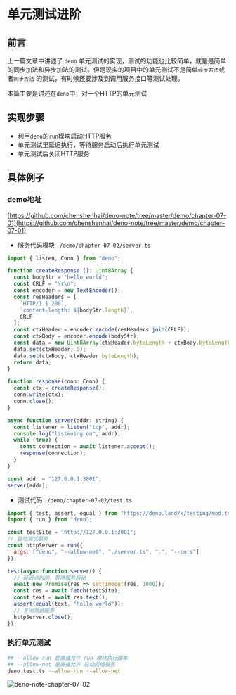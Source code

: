 # 单元测试进阶

## 前言

上一篇文章中讲述了 `deno` 单元测试的实现，测试的功能也比较简单，就是是简单的同步加法和异步加法的测试。但是现实的项目中的单元测试不是简单`异步方法`或者`同步方法` 的测试，有时候还要涉及到调用服务接口等测试处理。

本篇主要是讲述在`deno`中，对一个HTTP的单元测试

## 实现步骤

- 利用`deno`的`run`模块启动HTTP服务
- 单元测试里延迟执行，等待服务启动后执行单元测试
- 单元测试后关闭HTTP服务

## 具体例子


### demo地址
[https://github.com/chenshenhai/deno-note/tree/master/demo/chapter-07-01](https://github.com/chenshenhai/deno-note/tree/master/demo/chapter-07-01)

- 服务代码模块 `./demo/chapter-07-02/server.ts`

```js
import { listen, Conn } from "deno";

function createResponse (): Uint8Array {
  const bodyStr = "hello world";
  const CRLF = "\r\n";
  const encoder = new TextEncoder();
  const resHeaders = [
    `HTTP/1.1 200`,
    `content-length: ${bodyStr.length}`,
    CRLF
  ];
  const ctxHeader = encoder.encode(resHeaders.join(CRLF));
  const ctxBody = encoder.encode(bodyStr);
  const data = new Uint8Array(ctxHeader.byteLength + ctxBody.byteLength);
  data.set(ctxHeader, 0);
  data.set(ctxBody, ctxHeader.byteLength);
  return data;
}

function response(conn: Conn) {
  const ctx = createResponse();
  conn.write(ctx);
  conn.close();
}

async function server(addr: string) {
  const listener = listen("tcp", addr);
  console.log("listening on", addr);
  while (true) {
    const connection = await listener.accept();
    response(connection);
  }
}

const addr = "127.0.0.1:3001";
server(addr);
```

- 测试代码 `./demo/chapter-07-02/test.ts`

```js
import { test, assert, equal } from "https://deno.land/x/testing/mod.ts";
import { run } from "deno";

const testSite = "http://127.0.0.1:3001";
// 启动测试服务
const httpServer = run({
  args: ["deno", "--allow-net", "./server.ts", ".", "--cors"]
});

test(async function server() {
  // 延迟点时间，等待服务启动
  await new Promise(res => setTimeout(res, 1000));
  const res = await fetch(testSite);
  const text = await res.text();
  assert(equal(text, "hello world"));
  // 关闭测试服务
  httpServer.close();
});

```

### 执行单元测试

```sh
## --allow-run 是直接允许 run 模块执行脚本
## --allow-net 是直接允许 启动网络服务
deno test.ts --allow-run --allow-net 
```

![deno-note-chapter-07-02](https://user-images.githubusercontent.com/8216630/51621138-d1e7be00-1f6e-11e9-8edd-cc542b47b07d.jpg)
